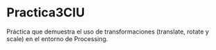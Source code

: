 # Practica3CIU

Práctica que demuestra el uso de transformaciones (translate, rotate y scale) en el entorno de Processing.
